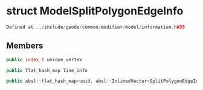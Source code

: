 # struct ModelSplitPolygonEdgeInfo

```cpp
Defined at ../include/geode/common/modifier/model/information.h#33
```

## Members

```cpp
public index_t unique_vertex

```

```cpp
public flat_hash_map line_info

```

```cpp
public absl::flat_hash_map<uuid, absl::InlinedVector<SplitPolygonEdgeInfo, 1> > surface_info

```



